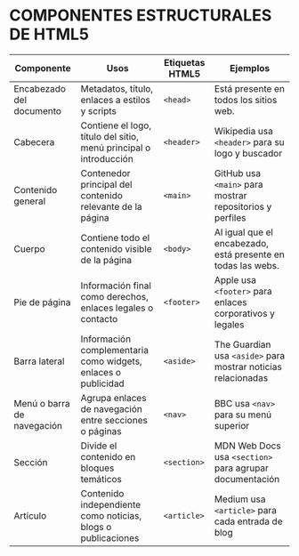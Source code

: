 # COMPONENTES ESTRUCTURALES DE HTML5

| Componente                  | Usos                                                                 | Etiquetas HTML5 | Ejemplos                                                             |
|----------------------------|----------------------------------------------------------------------|------------------|----------------------------------------------------------------------|
| Encabezado del documento   | Metadatos, título, enlaces a estilos y scripts                       | `<head>`         | Está presente en todos los sitios web.                              |
| Cabecera                   | Contiene el logo, título del sitio, menú principal o introducción    | `<header>`       | Wikipedia usa `<header>` para su logo y buscador                    |
| Contenido general          | Contenedor principal del contenido relevante de la página            | `<main>`         | GitHub usa `<main>` para mostrar repositorios y perfiles            |
| Cuerpo                     | Contiene todo el contenido visible de la página                      | `<body>`         | Al igual que el encabezado, está presente en todas las webs.        |
| Pie de página              | Información final como derechos, enlaces legales o contacto          | `<footer>`       | Apple usa `<footer>` para enlaces corporativos y legales           |
| Barra lateral              | Información complementaria como widgets, enlaces o publicidad        | `<aside>`        | The Guardian usa `<aside>` para mostrar noticias relacionadas       |
| Menú o barra de navegación | Agrupa enlaces de navegación entre secciones o páginas               | `<nav>`          | BBC usa `<nav>` para su menú superior                               |
| Sección                    | Divide el contenido en bloques temáticos                             | `<section>`      | MDN Web Docs usa `<section>` para agrupar documentación             |
| Artículo                   | Contenido independiente como noticias, blogs o publicaciones         | `<article>`      | Medium usa `<article>` para cada entrada de blog                    |
